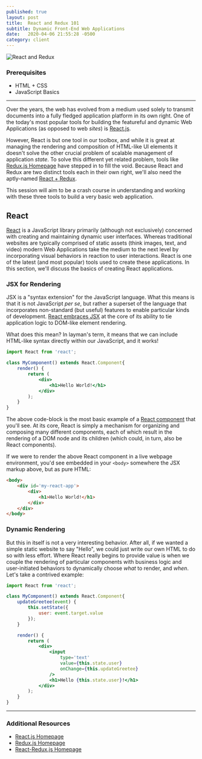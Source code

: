 ```yaml
---
published: true
layout: post
title:  React and Redux 101
subtitle: Dynamic Front-End Web Applications
date:   2020-04-06 21:55:28 -0500
category: client
---
```


![React and Redux](/assets/images/react-and-redux.png)

### Prerequisites

* HTML + CSS
* JavaScript Basics

---

Over the years, the web has evolved from a medium used solely to transmit documents into a fully fledged application platform in its own right. One of the today's most popular tools for building the featureful and dynamic Web Applications (as opposed to web _sites_) is [React.js](https://reactjs.org/). 

However, React is but one tool in our toolbox, and while it is great at managing the rendering and composition of HTML-like UI elements it doesn't solve the other crucial problem of scalable management of application _state_. To solve this different yet related problem, tools like [Redux.js Homepage](https://redux.js.org/) have stepped in to fill the void. Because React and Redux are two distinct tools each in their own right, we'll also need the aptly-named [React + Redux](https://react-redux.js.org/).

This session will aim to be a crash course in understanding and working with these three tools to build a very basic web application. 

## React

[React](https://reactjs.org/) is a JavaScript library primarily (although not exclusively) concerned with creating and maintaining dynamic user interfaces. Whereas traditional websites are typically comprised of static assets (think images, text, and video) modern Web Applications take the medium to the next level by incorporating visual behaviors in reaction to user interactions. React is one of the latest (and most popular) tools used to create these applications. In this section, we'll discuss the basics of creating React applications.

### JSX for Rendering

JSX is a "syntax extension" for the JavaScript language. What this means is that it is not JavaScript _per se_, but rather a superset of the language that incorporates non-standard (but useful) features to enable particular kinds of development. [React embraces JSX](https://reactjs.org/docs/introducing-jsx.html) at the core of its ability to tie application logic to DOM-like element rendering.

What does this mean? In layman's term, it means that we can include HTML-like syntax directly within our JavaScript, and it works!

```jsx
import React from 'react';

class MyComponent() extends React.Component{
    render() {
        return (
            <div>
                <h1>Hello World!</h1>
            </div>
        );
    }
}
```

The above code-block is the most basic example of a [React component](https://reactjs.org/docs/react-component.html) that you'll see. At its core, React is simply a mechanism for organizing and composing many different components, each of which result in the rendering of a DOM node and its children (which could, in turn, also be React components).

If we were to render the above React component in a live webpage environment, you'd see embedded in your `<body>` somewhere the JSX markup above, but as pure HTML:

```html
<body>
    <div id='my-react-app'>
        <div>
            <h1>Hello World!</h1>
        </div>
    </div>
</body>
```

### Dynamic Rendering

But this in itself is not a very interesting behavior. After all, if we wanted a simple static website to say "Hello", we could just write our own HTML to do so with less effort. Where React really begins to provide value is when we couple the rendering of particular components with business logic and user-initiated behaviors to dynamically choose _what_ to render, and _when_. Let's take a contrived example:

```jsx
import React from 'react';

class MyComponent() extends React.Component{
    updateGreetee(event) {
        this.setState({
            user: event.target.value
        });
    }

    render() {
        return (
            <div>
                <input
                    type='text'
                    value={this.state.user}
                    onChange={this.updateGreetee}
                />
                <h1>Hello {this.state.user}!</h1>
            </div>
        );
    }
}
```



---

### Additional Resources

* [React.js Homepage](https://reactjs.org/)
* [Redux.js Homepage](https://redux.js.org/)
* [React-Redux.js Homepage](https://react-redux.js.org/)